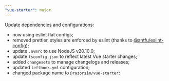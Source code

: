 ```yaml
---
"vue-starter": major
---
```


Update dependencies and configurations:
- now using eslint flat configs;
- removed prettier, styles are enforced by eslint (thanks to [@antfu/eslint-config](https://github.com/anftu/eslint-config));
- update `.nvmrc` to use NodeJS v20.10.0;
- update `tsconfig.json` to reflect latest Vue starter changes;
- added `changesets` to manage changelogs and releases;
- updated `lefthook.yml` configuration;
- changed package name to `@razorsim/vue-starter`;
